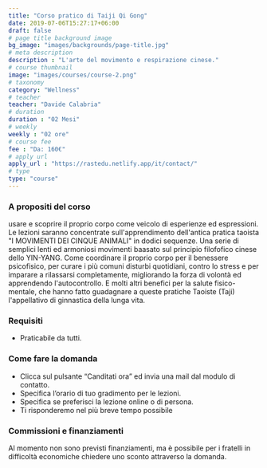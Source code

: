 ```yaml
---
title: "Corso pratico di Taiji Qi Gong"
date: 2019-07-06T15:27:17+06:00
draft: false
# page title background image
bg_image: "images/backgrounds/page-title.jpg"
# meta description
description : "L'arte del movimento e respirazione cinese."
# course thumbnail
image: "images/courses/course-2.png"
# taxonomy
category: "Wellness"
# teacher
teacher: "Davide Calabria"
# duration
duration : "02 Mesi"
# weekly
weekly : "02 ore"
# course fee
fee : "Da: 160€"
# apply url
apply_url : "https://rastedu.netlify.app/it/contact/"
# type
type: "course"
---
```



### A propositi del corso

usare e scoprire il proprio corpo come veicolo di esperienze ed espressioni. Le lezioni saranno concentrate sull'apprendimento dell'antica pratica taoista "I MOVIMENTI DEI CINQUE ANIMALI" in dodici sequenze. 
Una serie di semplici lenti ed armoniosi movimenti baasato sul principio filofofico cinese dello YIN-YANG. Come coordinare il proprio corpo per il benessere psicofisico, per curare i più comuni disturbi quotidiani, contro lo stress e per imparare a rilassarsi completamente, migliorando la forza di volontà ed apprendendo l'autocontrollo. E molti altri benefici per la salute fisico-mentale, che hanno fatto guadagnare a queste pratiche Taoiste (Taji) l'appellativo di ginnastica della lunga vita.


### Requisiti

* Praticabile da tutti.


### Come fare la domanda

* Clicca sul pulsante “Canditati ora” ed invia una mail dal modulo di contatto.
* Specifica l’orario di tuo gradimento per le lezioni.
* Specifica se preferisci la lezione online o di persona.
* Ti risponderemo nel più breve tempo possibile

### Commissioni e finanziamenti 

Al momento non sono previsti finanziamenti, ma è possibile per i fratelli in difficoltà economiche chiedere uno sconto attraverso la domanda.


